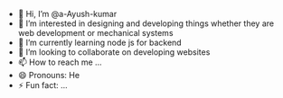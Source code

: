 - 👋 Hi, I’m @a-Ayush-kumar
- 👀 I’m interested in designing and developing things whether they are web development or mechanical systems
- 🌱 I’m currently learning node js for backend 
- 💞️ I’m looking to collaborate on developing websites
- 📫 How to reach me ...
- 😄 Pronouns: He
- ⚡ Fun fact: ...

<!---
a-Ayush-kumar/a-Ayush-kumar is a ✨ special ✨ repository because its `README.md` (this file) appears on your GitHub profile.
You can click the Preview link to take a look at your changes.
--->
